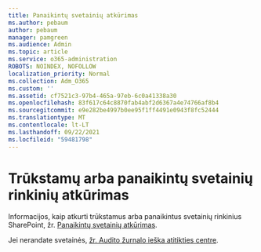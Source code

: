 ```yaml
---
title: Panaikintų svetainių atkūrimas
ms.author: pebaum
author: pebaum
manager: pamgreen
ms.audience: Admin
ms.topic: article
ms.service: o365-administration
ROBOTS: NOINDEX, NOFOLLOW
localization_priority: Normal
ms.collection: Adm_O365
ms.custom: ''
ms.assetid: cf7521c3-97b4-465a-97eb-6c0a41338a30
ms.openlocfilehash: 83f617c64c8870fab4abf2d6367a4e74766af8b4
ms.sourcegitcommit: e9e282be4997b0ee95f1ff4491e0943f8fc52444
ms.translationtype: MT
ms.contentlocale: lt-LT
ms.lasthandoff: 09/22/2021
ms.locfileid: "59481798"
---
```

# <a name="recover-missing-or-deleted-site-collections"></a>Trūkstamų arba panaikintų svetainių rinkinių atkūrimas

Informacijos, kaip atkurti trūkstamus arba panaikintus svetainių rinkinius SharePoint, žr. [Panaikintų svetainių atkūrimas](https://docs.microsoft.com/sharepoint/restore-deleted-site-collection). 

Jei nerandate svetainės, [žr. Audito žurnalo ieška atitikties centre](https://docs.microsoft.com/microsoft-365/compliance/search-the-audit-log-in-security-and-compliance).


